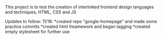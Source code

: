 This project is to test the creation of interlinked frontend design languages and techniques, HTML, CSS and JS

Updates to follow:
11/18:  *created repo "google-homepage" and made some practice commits
        *created html freamework and began tagging
        *created empty stylesheet for further use

